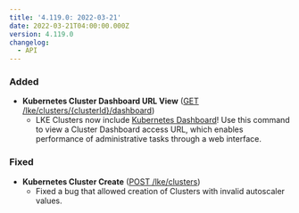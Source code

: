 ```yaml
---
title: '4.119.0: 2022-03-21'
date: 2022-03-21T04:00:00.000Z
version: 4.119.0
changelog:
  - API
---
```


### Added

* **Kubernetes Cluster Dashboard URL View** ([GET /lke/clusters/{clusterId}/dashboard](https://www.linode.com/docs/api/linode-kubernetes-engine-lke/#kubernetes-cluster-create))
  * LKE Clusters now include [Kubernetes Dashboard](https://github.com/kubernetes/dashboard)! Use this command to view a Cluster Dashboard access URL, which enables performance of administrative tasks through a web interface.

### Fixed

* **Kubernetes Cluster Create** ([POST /lke/clusters](https://www.linode.com/docs/docs/api/linode-kubernetes-engine-lke/#kubernetes-cluster-create))
  * Fixed a bug that allowed creation of Clusters with invalid autoscaler values.

